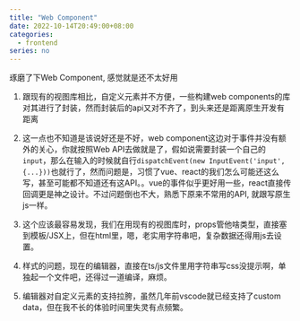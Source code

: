 ```yaml
---
title: "Web Component"
date: 2022-10-14T20:49:00+08:00
categories: 
  - frontend
series: no
---
```


琢磨了下Web Component, 感觉就是还不太好用

1. 跟现有的视图库相比，自定义元素并不方便，一些构建web components的库对其进行了封装，然而封装后的api又对不齐了，到头来还是距离原生开发有距离

2. 这一点也不知道是该说好还是不好，web component这边对于事件并没有额外的关心，你就按照Web API去做就是了，假如说需要封装一个自己的`input`，那么在输入的时候就自行`dispatchEvent(new InputEvent('input', {...}))`也就行了，然而问题是，习惯了vue、react的我们怎么可能还这么写，甚至可能都不知道还有这API。。vue的事件似乎更好用一些，react直接传回调更是神之设计。不过问题倒也不大，熟悉下原来不常用的API, 就跟写原生js一样。

3. 这个应该最容易发现，我们在用现有的视图库时，props管他啥类型，直接塞到模板/JSX上，但在html里，嗯，老实用字符串吧，复杂数据还得用js去设置。

4. 样式的问题，现在的编辑器，直接在ts/js文件里用字符串写css没提示啊，单独起一个文件吧，还得过一道编译，麻烦。

5. 编辑器对自定义元素的支持拉胯，虽然几年前vscode就已经支持了custom data，但在我不长的体验时间里失灵有点频繁。

